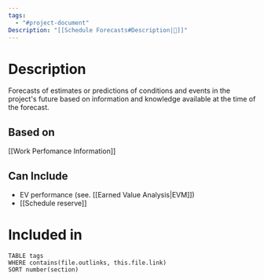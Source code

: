 ```yaml
---
tags:
  - "#project-document"
Description: "[[Schedule Forecasts#Description|📝]]"
---
```

# Description
Forecasts of estimates or predictions of conditions and events in the project's future based on information and knowledge available at the time of the forecast.
## Based on
[[Work Perfomance Information]]
## Can Include
- EV performance (see. [[Earned Value Analysis|EVM]])
- [[Schedule reserve]]
# Included in
```dataview
TABLE tags
WHERE contains(file.outlinks, this.file.link)
SORT number(section)
```
